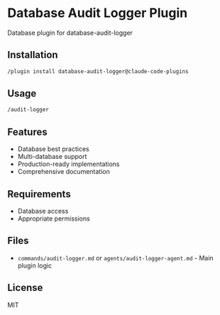 # Database Audit Logger Plugin

Database plugin for database-audit-logger

## Installation

```bash
/plugin install database-audit-logger@claude-code-plugins
```

## Usage

```bash
/audit-logger
```

## Features

- Database best practices
- Multi-database support
- Production-ready implementations
- Comprehensive documentation

## Requirements

- Database access
- Appropriate permissions

## Files

- `commands/audit-logger.md` or `agents/audit-logger-agent.md` - Main plugin logic

## License

MIT
